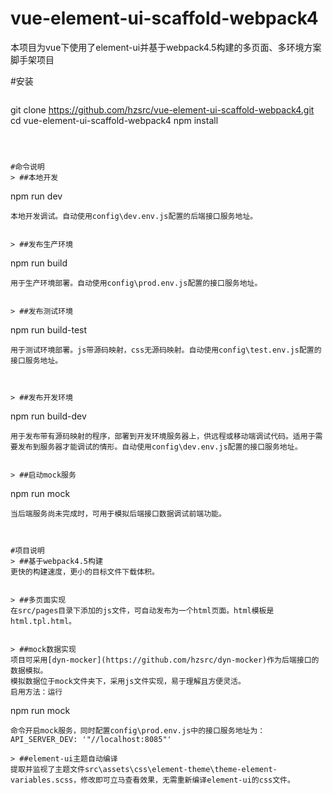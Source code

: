 # vue-element-ui-scaffold-webpack4
本项目为vue下使用了element-ui并基于webpack4.5构建的多页面、多环境方案脚手架项目


#安装
> ```
git clone https://github.com/hzsrc/vue-element-ui-scaffold-webpack4.git
cd vue-element-ui-scaffold-webpack4
npm install
```



#命令说明
> ##本地开发
```
npm run dev
```
本地开发调试。自动使用config\dev.env.js配置的后端接口服务地址。


> ##发布生产环境
```
npm run build
```
用于生产环境部署。自动使用config\prod.env.js配置的接口服务地址。


> ##发布测试环境
```
npm run build-test
```
用于测试环境部署。js带源码映射，css无源码映射。自动使用config\test.env.js配置的接口服务地址。



> ##发布开发环境
```
npm run build-dev
```
用于发布带有源码映射的程序，部署到开发环境服务器上，供远程或移动端调试代码。适用于需要发布到服务器才能调试的情形。自动使用config\dev.env.js配置的接口服务地址。


> ##启动mock服务
```
npm run mock
```
当后端服务尚未完成时，可用于模拟后端接口数据调试前端功能。



#项目说明
> ##基于webpack4.5构建
更快的构建速度，更小的目标文件下载体积。


> ##多页面实现
在src/pages目录下添加的js文件，可自动发布为一个html页面。html模板是html.tpl.html。


> ##mock数据实现
项目可采用[dyn-mocker](https://github.com/hzsrc/dyn-mocker)作为后端接口的数据模拟。
模拟数据位于mock文件夹下，采用js文件实现，易于理解且方便灵活。
启用方法：运行
```
npm run mock
```
命令开启mock服务，同时配置config\prod.env.js中的接口服务地址为：API_SERVER_DEV: '"//localhost:8085"'

> ##element-ui主题自动编译
提取并监视了主题文件src\assets\css\element-theme\theme-element-variables.scss，修改即可立马查看效果，无需重新编译element-ui的css文件。

